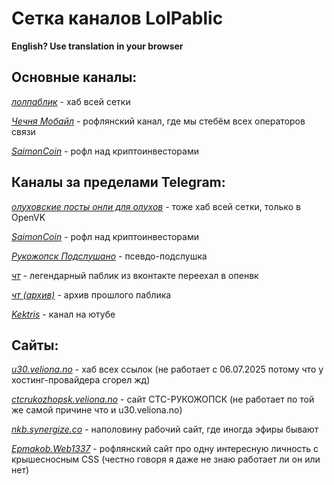 # Сетка каналов LolPablic

**English? Use translation in your browser**

## Основные каналы:

*[лолпаблик](https://t.me/lolpablic)* - хаб всей сетки

*[Чечня Мобайл](https://t.me/chechnyamobile)* - рофлянский канал, где мы стебём всех операторов связи

*[SaimonCoin](https://t.me/saimoncoinr)* - рофл над криптоинвесторами

## Каналы за пределами Telegram:

*[олуховские посты онли для олухов](https://ovk.to/lolpablic)* - тоже хаб всей сетки, только в OpenVK

*[SaimonCoin](https://ovk.to/saimoncoin)* - рофл над криптоинвесторами

*[Рукожопск Подслушано](https://ovk.to/rukozhopsk)* - псевдо-подслушка

*[чт](https://ovk.to/cht228)* - легендарный паблик из вконтакте переехал в опенвк

*[чт (архив)](https://vk.link/cht228)* - архив прошлого паблика

*[Kektris](https://youtube.com/@kektris)* - канал на ютубе

## Сайты:

*[u30.veliona.no](https://t.me/lolpablic/11982)* - хаб всех ссылок (не работает с 06.07.2025 потому что у хостинг-провайдера сгорел жд)

*[ctcrukozhopsk.veliona.no](https://t.me/lolpablic/11982)* - сайт СТС-РУКОЖОПСК (не работает по той же самой причине что и u30.veliona.no)

*[nkb.synergize.co](https://nkb.synergize.co)* - наполовину рабочий сайт, где иногда эфиры бывают

*[Epmakob.Web1337](https://epmakob.web1337.net)* - рофлянский сайт про одну интересную личность с крышесносным CSS (честно говоря я даже не знаю работает ли он или нет)


